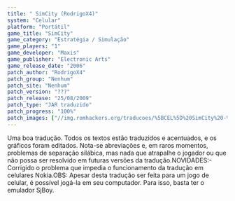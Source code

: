 ```yaml
---
title: " SimCity (RodrigoX4)"
system: "Celular"
platform: "Portátil"
game_title: "SimCity"
game_category: "Estratégia / Simulação"
game_players: "1"
game_developer: "Maxis"
game_publisher: "Electronic Arts"
game_release_date: "2006"
patch_author: "RodrigoX4"
patch_group: "Nenhum"
patch_site: "Nenhum"
patch_version: "???"
patch_release: "25/08/2009"
patch_type: "JAR traduzido"
patch_progress: "100%"
patch_images: ["//img.romhackers.org/traducoes/%5BCEL%5D%20SimCity%20-%20RodrigoX4%20-%201.png","//img.romhackers.org/traducoes/%5BCEL%5D%20SimCity%20-%20RodrigoX4%20-%202.png","//img.romhackers.org/traducoes/%5BCEL%5D%20SimCity%20-%20RodrigoX4%20-%203.png"]
---
```

Uma boa tradução. Todos os textos estão traduzidos e acentuados, e os gráficos foram editados. Nota-se abreviações e, em raros momentos, problemas de separação silábica, mas nada que atrapalhe o jogador ou que não possa ser resolvido em futuras versões da tradução.NOVIDADES:- Corrigido o problema que impedia o funcionamento da tradução em celulares Nokia.OBS: Apesar desta tradução ser feita para um jogo de celular, é possível jogá-la em seu computador. Para isso, basta ter o emulador SjBoy.